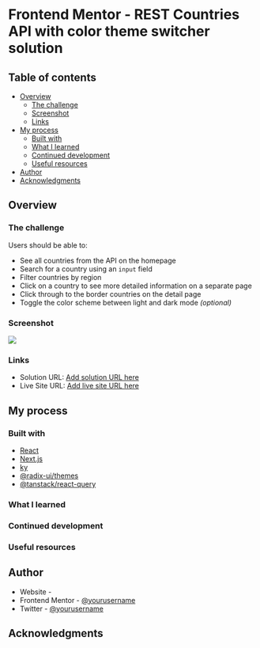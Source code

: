 # Frontend Mentor - REST Countries API with color theme switcher solution

## Table of contents

- [Overview](#overview)
  - [The challenge](#the-challenge)
  - [Screenshot](#screenshot)
  - [Links](#links)
- [My process](#my-process)
  - [Built with](#built-with)
  - [What I learned](#what-i-learned)
  - [Continued development](#continued-development)
  - [Useful resources](#useful-resources)
- [Author](#author)
- [Acknowledgments](#acknowledgments)

## Overview

### The challenge

Users should be able to:

- See all countries from the API on the homepage
- Search for a country using an `input` field
- Filter countries by region
- Click on a country to see more detailed information on a separate page
- Click through to the border countries on the detail page
- Toggle the color scheme between light and dark mode _(optional)_

### Screenshot

![](./screenshot.jpg)

### Links

- Solution URL: [Add solution URL here](https://your-solution-url.com)
- Live Site URL: [Add live site URL here](https://your-live-site-url.com)

## My process

### Built with

- [React](https://reactjs.org/)
- [Next.js](https://nextjs.org/)
- [ky](https://github.com/sindresorhus/ky)
- [@radix-ui/themes](https://www.radix-ui.com/)
- [@tanstack/react-query](https://tanstack.com/query/v4/docs/framework/react/overview)

### What I learned

### Continued development

### Useful resources

## Author

- Website - [](https://www.your-site.com)
- Frontend Mentor - [@yourusername](https://www.frontendmentor.io/profile/DrunkenNeoguri)
- Twitter - [@yourusername](https://www.twitter.com/hamayuulicorice)

## Acknowledgments
